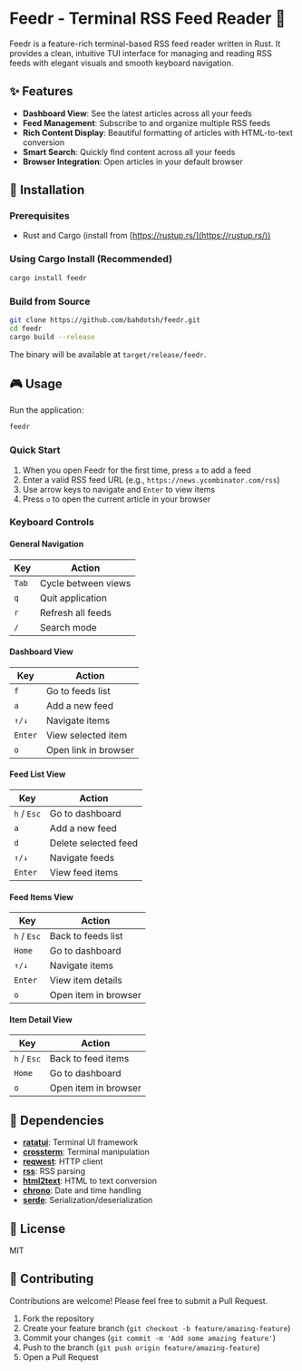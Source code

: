 # Feedr - Terminal RSS Feed Reader 📰

Feedr is a feature-rich terminal-based RSS feed reader written in Rust. It provides a clean, intuitive TUI interface for managing and reading RSS feeds with elegant visuals and smooth keyboard navigation.

## ✨ Features

- **Dashboard View**: See the latest articles across all your feeds
- **Feed Management**: Subscribe to and organize multiple RSS feeds
- **Rich Content Display**: Beautiful formatting of articles with HTML-to-text conversion
- **Smart Search**: Quickly find content across all your feeds
- **Browser Integration**: Open articles in your default browser

## 🚀 Installation

### Prerequisites

- Rust and Cargo (install from [https://rustup.rs/](https://rustup.rs/))

### Using Cargo Install (Recommended)
```bash
cargo install feedr
```

### Build from Source
```bash
git clone https://github.com/bahdotsh/feedr.git
cd feedr
cargo build --release
```

The binary will be available at `target/release/feedr`.

## 🎮 Usage

Run the application:

```bash
feedr
```

### Quick Start
1. When you open Feedr for the first time, press `a` to add a feed
2. Enter a valid RSS feed URL (e.g., `https://news.ycombinator.com/rss`)
3. Use arrow keys to navigate and `Enter` to view items
4. Press `o` to open the current article in your browser

### Keyboard Controls

#### General Navigation
| Key | Action |
|-----|--------|
| `Tab` | Cycle between views |
| `q` | Quit application |
| `r` | Refresh all feeds |
| `/` | Search mode |

#### Dashboard View
| Key | Action |
|-----|--------|
| `f` | Go to feeds list |
| `a` | Add a new feed |
| `↑/↓` | Navigate items |
| `Enter` | View selected item |
| `o` | Open link in browser |

#### Feed List View
| Key | Action |
|-----|--------|
| `h` / `Esc` | Go to dashboard |
| `a` | Add a new feed |
| `d` | Delete selected feed |
| `↑/↓` | Navigate feeds |
| `Enter` | View feed items |

#### Feed Items View
| Key | Action |
|-----|--------|
| `h` / `Esc` | Back to feeds list |
| `Home` | Go to dashboard |
| `↑/↓` | Navigate items |
| `Enter` | View item details |
| `o` | Open item in browser |

#### Item Detail View
| Key | Action |
|-----|--------|
| `h` / `Esc` | Back to feed items |
| `Home` | Go to dashboard |
| `o` | Open item in browser |

## 🧩 Dependencies

- **[ratatui](https://github.com/ratatui-org/ratatui)**: Terminal UI framework
- **[crossterm](https://github.com/crossterm-rs/crossterm)**: Terminal manipulation
- **[reqwest](https://github.com/seanmonstar/reqwest)**: HTTP client
- **[rss](https://github.com/rust-syndication/rss)**: RSS parsing
- **[html2text](https://github.com/servo/html5ever)**: HTML to text conversion
- **[chrono](https://github.com/chronotope/chrono)**: Date and time handling
- **[serde](https://github.com/serde-rs/serde)**: Serialization/deserialization

## 📜 License

MIT

## 🤝 Contributing

Contributions are welcome! Please feel free to submit a Pull Request.

1. Fork the repository
2. Create your feature branch (`git checkout -b feature/amazing-feature`)
3. Commit your changes (`git commit -m 'Add some amazing feature'`)
4. Push to the branch (`git push origin feature/amazing-feature`)
5. Open a Pull Request

